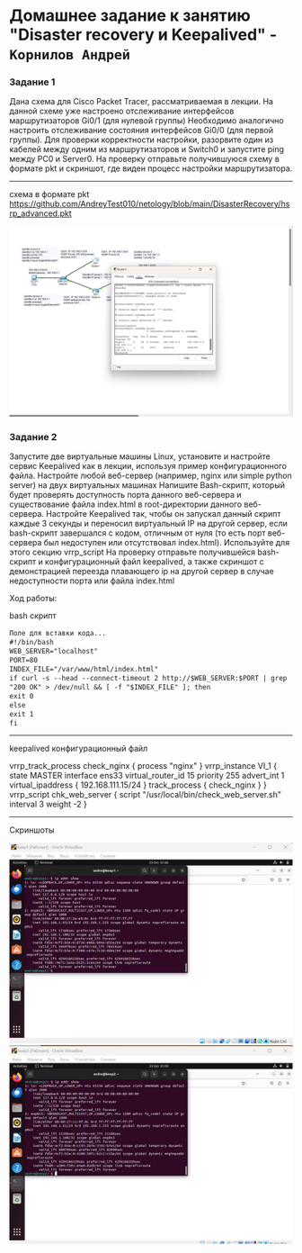 # Домашнее задание к занятию "Disaster recovery и Keepalived" - `Корнилов Андрей`



### Задание 1

Дана схема для Cisco Packet Tracer, рассматриваемая в лекции.
На данной схеме уже настроено отслеживание интерфейсов маршрутизаторов Gi0/1 (для нулевой группы)
Необходимо аналогично настроить отслеживание состояния интерфейсов Gi0/0 (для первой группы).
Для проверки корректности настройки, разорвите один из кабелей между одним из маршрутизаторов и Switch0 и запустите ping между PC0 и Server0.
На проверку отправьте получившуюся схему в формате pkt и скриншот, где виден процесс настройки маршрутизатора.

---
схема в формате pkt
https://github.com/AndreyTest010/netology/blob/main/DisasterRecovery/hsrp_advanced.pkt

![cisco](https://github.com/AndreyTest010/netology/blob/main/DisasterRecovery/screen/first.png)




### Задание 2
Запустите две виртуальные машины Linux, установите и настройте сервис Keepalived как в лекции, используя пример конфигурационного файла.
Настройте любой веб-сервер (например, nginx или simple python server) на двух виртуальных машинах
Напишите Bash-скрипт, который будет проверять доступность порта данного веб-сервера и существование файла index.html в root-директории данного веб-сервера.
Настройте Keepalived так, чтобы он запускал данный скрипт каждые 3 секунды и переносил виртуальный IP на другой сервер, если bash-скрипт завершался с кодом, отличным от нуля (то есть порт веб-сервера был недоступен или отсутствовал index.html). Используйте для этого секцию vrrp_script
На проверку отправьте получившейся bash-скрипт и конфигурационный файл keepalived, а также скриншот с демонстрацией переезда плавающего ip на другой сервер в случае недоступности порта или файла index.html

Ход работы:

bash скрипт

```
Поле для вставки кода...
#!/bin/bash
WEB_SERVER="localhost"    
PORT=80                   
INDEX_FILE="/var/www/html/index.html"  
if curl -s --head --connect-timeout 2 http://$WEB_SERVER:$PORT | grep "200 OK" > /dev/null && [ -f "$INDEX_FILE" ]; then
exit 0  
else
exit 1  
fi
```


--------------------------------------------------------------------------------------------------------------------------
keepalived конфигурационный файл


vrrp_track_process check_nginx {
process "nginx"
}
vrrp_instance VI_1 {
state MASTER
interface ens33
virtual_router_id 15
priority 255
advert_int 1
virtual_ipaddress {
192.168.111.15/24
}
track_process {
check_nginx
}
}
vrrp_script chk_web_server {
script "/usr/local/bin/check_web_server.sh"
interval 3
weight -2
}

-------------------------------------------------------------------------------------------------------------------------

Скриншоты

![vm1](https://github.com/AndreyTest010/netology/blob/main/DisasterRecovery/screen/keep1.jpg)
![vm2](https://github.com/AndreyTest010/netology/blob/main/DisasterRecovery/screen/keep2.jpg)


